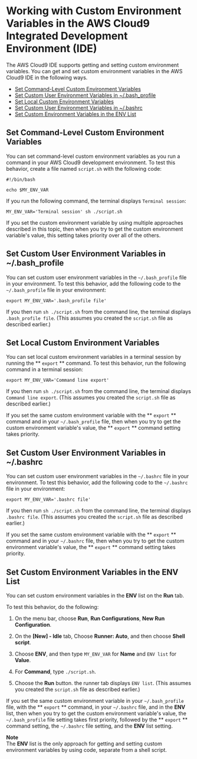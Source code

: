 # Working with Custom Environment Variables in the AWS Cloud9 Integrated Development Environment \(IDE\)<a name="env-vars"></a>

The AWS Cloud9 IDE supports getting and setting custom environment variables\. You can get and set custom environment variables in the AWS Cloud9 IDE in the following ways\.
+  [Set Command\-Level Custom Environment Variables](#env-vars-command-level) 
+  [Set Custom User Environment Variables in \~/\.bash\_profile](#env-vars-bash-profile) 
+  [Set Local Custom Environment Variables](#env-vars-local) 
+  [Set Custom User Environment Variables in \~/\.bashrc](#env-vars-bashrc) 
+  [Set Custom Environment Variables in the ENV List](#env-vars-env-list) 

## Set Command\-Level Custom Environment Variables<a name="env-vars-command-level"></a>

You can set command\-level custom environment variables as you run a command in your AWS Cloud9 development environment\. To test this behavior, create a file named `script.sh` with the following code:

```
#!/bin/bash

echo $MY_ENV_VAR
```

If you run the following command, the terminal displays `Terminal session`:

```
MY_ENV_VAR='Terminal session' sh ./script.sh
```

If you set the custom environment variable by using multiple approaches described in this topic, then when you try to get the custom environment variable's value, this setting takes priority over all of the others\.

## Set Custom User Environment Variables in \~/\.bash\_profile<a name="env-vars-bash-profile"></a>

You can set custom user environment variables in the `~/.bash_profile` file in your environment\. To test this behavior, add the following code to the `~/.bash_profile` file in your environment:

```
export MY_ENV_VAR='.bash_profile file'
```

If you then run `sh ./script.sh` from the command line, the terminal displays `.bash_profile file`\. \(This assumes you created the `script.sh` file as described earlier\.\)

## Set Local Custom Environment Variables<a name="env-vars-local"></a>

You can set local custom environment variables in a terminal session by running the ** `export` ** command\. To test this behavior, run the following command in a terminal session:

```
export MY_ENV_VAR='Command line export'
```

If you then run `sh ./script.sh` from the command line, the terminal displays `Command line export`\. \(This assumes you created the `script.sh` file as described earlier\.\)

If you set the same custom environment variable with the ** `export` ** command and in your `~/.bash_profile` file, then when you try to get the custom environment variable's value, the ** `export` ** command setting takes priority\.

## Set Custom User Environment Variables in \~/\.bashrc<a name="env-vars-bashrc"></a>

You can set custom user environment variables in the `~/.bashrc` file in your environment\. To test this behavior, add the following code to the `~/.bashrc` file in your environment:

```
export MY_ENV_VAR='.bashrc file'
```

If you then run `sh ./script.sh` from the command line, the terminal displays `.bashrc file`\. \(This assumes you created the `script.sh` file as described earlier\.\)

If you set the same custom environment variable with the ** `export` ** command and in your `~/.bashrc` file, then when you try to get the custom environment variable's value, the ** `export` ** command setting takes priority\.

## Set Custom Environment Variables in the ENV List<a name="env-vars-env-list"></a>

You can set custom environment variables in the **ENV** list on the **Run** tab\.

To test this behavior, do the following:

1. On the menu bar, choose **Run**, **Run Configurations**, **New Run Configuration**\.

1. On the **\[New\] \- Idle** tab, Choose **Runner: Auto**, and then choose **Shell script**\.

1. Choose **ENV**, and then type `MY_ENV_VAR` for **Name** and `ENV list` for **Value**\.

1. For **Command**, type `./script.sh`\.

1. Choose the **Run** button\. the runner tab displays `ENV list`\. \(This assumes you created the `script.sh` file as described earlier\.\)

If you set the same custom environment variable in your `~/.bash_profile` file, with the ** `export` ** command, in your `~/.bashrc` file, and in the **ENV** list, then when you try to get the custom environment variable's value, the `~/.bash_profile` file setting takes first priority, followed by the ** `export` ** command setting, the `~/.bashrc` file setting, and the **ENV** list setting\.

**Note**  
The **ENV** list is the only approach for getting and setting custom environment variables by using code, separate from a shell script\.